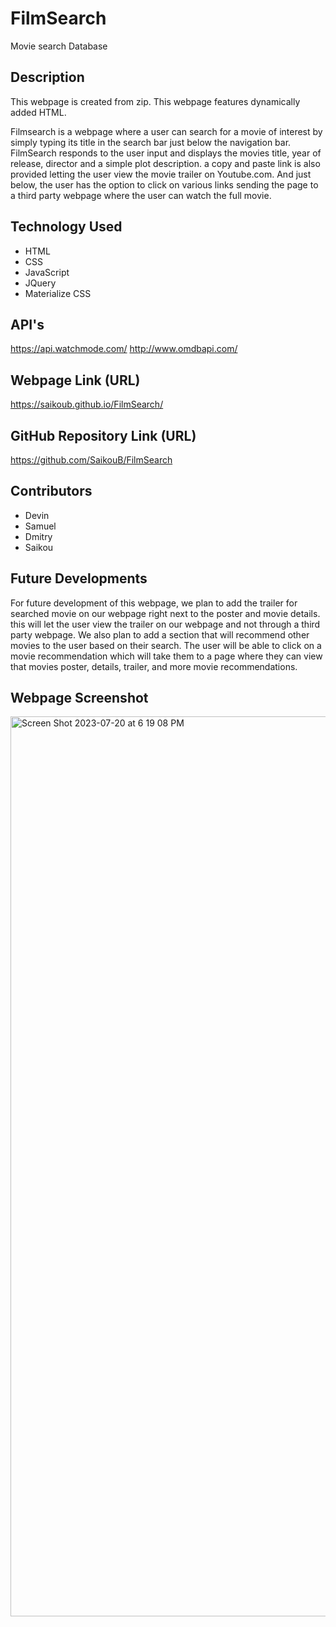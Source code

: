 # FilmSearch
Movie search Database

## Description
This webpage is created from zip. This webpage features dynamically added HTML.

Filmsearch is a webpage where a user can search for a movie of interest by simply typing its title in the search bar just below the navigation bar. FilmSearch responds to the user input and displays the movies title, year of release, director and a simple plot description. a copy and paste link is also provided letting the user view the movie trailer on Youtube.com. And just below, the user has the option to click on various links sending the page to a third party webpage where the user can watch the full movie. 

## Technology Used
- HTML
- CSS
- JavaScript
- JQuery
- Materialize CSS

## API's
https://api.watchmode.com/
http://www.omdbapi.com/

## Webpage Link (URL)
https://saikoub.github.io/FilmSearch/

## GitHub Repository Link (URL)
https://github.com/SaikouB/FilmSearch

## Contributors
- Devin
- Samuel
- Dmitry
- Saikou

## Future Developments
For future development of this webpage, we plan to add the trailer for searched movie on our webpage right next to the poster and movie details. this will let the user view the trailer on our webpage and not through a third party webpage. We also plan to add a section that will recommend other movies to the user based on their search. The user will be able to click on a movie recommendation which will take them to a page where they can view that movies poster, details, trailer, and more movie recommendations.

## Webpage Screenshot
<img width="1440" alt="Screen Shot 2023-07-20 at 6 19 08 PM" src="https://github.com/SaikouB/FilmSearch/assets/132960605/bbc1c5be-e3c1-4eb5-bd6f-6f1a6da34a5f">